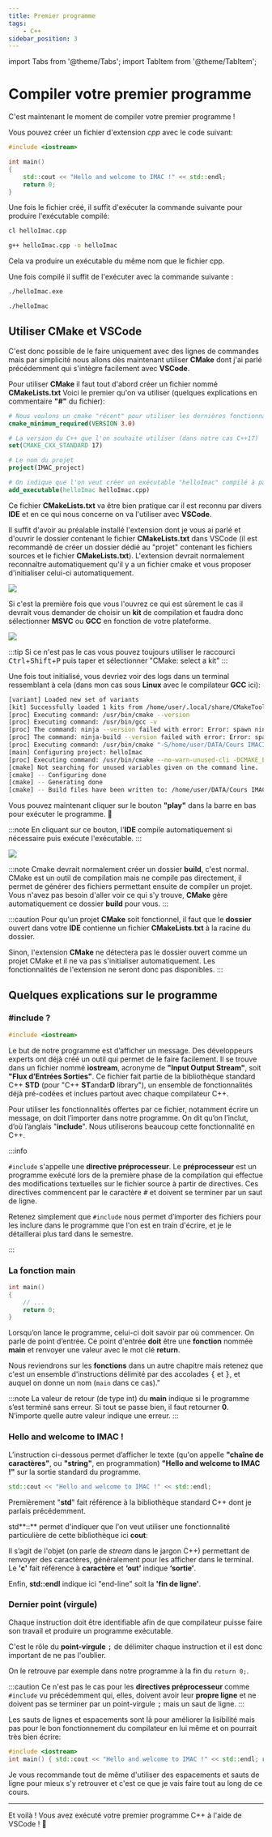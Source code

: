```yaml
---
title: Premier programme
tags:
    - C++
sidebar_position: 3
---
```


import Tabs from '@theme/Tabs';
import TabItem from '@theme/TabItem';

# Compiler votre premier programme

C'est maintenant le moment de compiler votre premier programme !

Vous pouvez créer un fichier d'extension *cpp* avec le code suivant:

```cpp title="helloImac.cpp"
#include <iostream>

int main()
{
    std::cout << "Hello and welcome to IMAC !" << std::endl;
    return 0;
}
```

Une fois le fichier créé, il suffit d'exécuter la commande suivante pour produire l'exécutable compilé:

<Tabs groupId="operating-systems">
<TabItem value="Windows" label="Windows">

```bash
cl helloImac.cpp
```

</TabItem>

<TabItem value="Linux&OSX" label="Linux et OSX">

```bash
g++ helloImac.cpp -o helloImac
```

</TabItem>
</Tabs>

Cela va produire un exécutable du même nom que le fichier cpp.

Une fois compilé il suffit de l'exécuter avec la commande suivante :

<Tabs groupId="operating-systems">
<TabItem value="Windows" label="Windows">

```bash
./helloImac.exe
```
</TabItem>

<TabItem value="Linux&OSX" label="Linux et OSX">

```bash
./helloImac
```

</TabItem>
</Tabs>

## Utiliser CMake et VSCode

C'est donc possible de le faire uniquement avec des lignes de commandes mais par simplicité nous allons dès maintenant utiliser **CMake** dont j'ai parlé précédemment qui s'intègre facilement avec **VSCode**.

Pour utiliser **CMake** il faut tout d'abord créer un fichier nommé **CMakeLists.txt**
Voici le premier qu'on va utiliser (quelques explications en commentaire **"#"** du fichier):

```cmake title="CMakeLists.txt"
# Nous voulons un cmake "récent" pour utiliser les dernières fonctionnalités
cmake_minimum_required(VERSION 3.0)

# La version du C++ que l'on souhaite utiliser (dans notre cas C++17)
set(CMAKE_CXX_STANDARD 17)

# Le nom du projet
project(IMAC_project)

# On indique que l'on veut créer un exécutable "helloImac" compilé à partir du fichier helloImac.cpp
add_executable(helloImac helloImac.cpp)
```

Ce fichier **CMakeLists.txt** va être bien pratique car il est reconnu par divers **IDE** et en ce qui nous concerne on va l'utiliser avec **VSCode**.

Il suffit d'avoir au préalable installé l'extension dont je vous ai parlé <VSCodeExtension id="twxs.cmake"/> et d'ouvrir le dossier contenant le fichier **CMakeLists.txt** dans VSCode (il est recommandé de créer un dossier dédié au "projet" contenant les fichiers sources et le fichier **CMakeLists.txt**).
L'extension devrait normalement reconnaître automatiquement qu'il y a un fichier cmake et vous proposer d'initialiser celui-ci automatiquement.

![](IDE_imgs/VSCode_projectConfiguration.png)

Si c'est la première fois que vous l'ouvrez ce qui est sûrement le cas il devrait vous demander de choisir un **kit** de compilation et faudra donc sélectionner **MSVC** ou **GCC** en fonction de votre plateforme.

![](IDE_imgs/VSCode_selectKit.png)

:::tip
Si ce n'est pas le cas vous pouvez toujours utiliser le raccourci <kbd>Ctrl</kbd>+<kbd>Shift</kbd>+<kbd>P</kbd> puis taper et sélectionner "CMake: select a kit"
:::

Une fois tout initialisé, vous devriez voir des logs dans un terminal ressemblant à cela (dans mon cas sous **Linux** avec le compilateur **GCC** ici):

```bash
[variant] Loaded new set of variants
[kit] Successfully loaded 1 kits from /home/user/.local/share/CMakeTools/cmake-tools-kits.json
[proc] Executing command: /usr/bin/cmake --version
[proc] Executing command: /usr/bin/gcc -v
[proc] The command: ninja --version failed with error: Error: spawn ninja ENOENT
[proc] The command: ninja-build --version failed with error: Error: spawn ninja-build ENOENT
[proc] Executing command: /usr/bin/cmake "-S/home/user/DATA/Cours IMAC1/helloImac" "-B/home/user/DATA/Cours IMAC1/helloImac/build" -G "Unix Makefiles"
[main] Configuring project: helloImac 
[proc] Executing command: /usr/bin/cmake --no-warn-unused-cli -DCMAKE_EXPORT_COMPILE_COMMANDS:BOOL=TRUE -DCMAKE_BUILD_TYPE:STRING=Debug -DCMAKE_C_COMPILER:FILEPATH=/usr/bin/gcc -DCMAKE_CXX_COMPILER:FILEPATH=/usr/bin/g++ "-S/home/user/DATA/Cours IMAC1/helloImac" "-B/home/user/DATA/Cours IMAC1/helloImac/build" -G "Unix Makefiles"
[cmake] Not searching for unused variables given on the command line.
[cmake] -- Configuring done
[cmake] -- Generating done
[cmake] -- Build files have been written to: /home/user/DATA/Cours IMAC1/helloImac/build
```

Vous pouvez maintenant cliquer sur le bouton **"play"**  dans la barre en bas pour exécuter le programme. :partying_face:

:::note
En cliquant sur ce bouton, l'**IDE** compile automatiquement si nécessaire puis exécute l'exécutable.
:::

![](IDE_imgs/VSCode_cmakePlay.png)

:::note
Cmake devrait normalement créer un dossier **build**, c'est normal.
CMake est un outil de compilation mais ne compile pas directement, il permet de générer des fichiers permettant ensuite de compiler un projet.
Vous n'avez pas besoin d'aller voir ce qui s'y trouve, **CMake** gère automatiquement ce dossier **build** pour vous.
:::

:::caution
Pour qu'un projet **CMake** soit fonctionnel, il faut que le **dossier** ouvert dans votre **IDE** contienne un fichier **CMakeLists.txt** à la racine du dossier.

Sinon, l'extension **CMake** ne détectera pas le dossier ouvert comme un projet CMake et il ne va pas s'initialiser automatiquement. Les fonctionnalités de l'extension ne seront donc pas disponibles.
:::

## Quelques explications sur le programme

### #include ?

```cpp
#include <iostream>
```

Le but de notre programme est d’afficher un message. Des développeurs experts ont déjà créé un outil qui permet de le faire facilement. Il se trouve dans un fichier nommé **iostream**, acronyme de **"Input Output Stream"**, soit **"Flux d’Entrées Sorties"**. Ce fichier fait partie de la bibliothèque standard C++ **STD** (pour "C++ **ST**andar**D** library"), un ensemble de fonctionnalités déjà pré-codées et inclues partout avec chaque compilateur C++.

Pour utiliser les fonctionnalités offertes par ce fichier, notamment écrire un message, on doit l’importer dans notre programme. On dit qu’on l’inclut, d’où l’anglais "**include**". Nous utiliserons beaucoup cette fonctionnalité en C++.

:::info

```#include``` s'appelle une **directive préprocesseur**. Le **préprocesseur** est un programme exécuté lors de la première phase de la compilation qui effectue des modifications textuelles sur le fichier source à partir de directives. Ces directives commencent par le caractère <kbd>#</kbd> et doivent se terminer par un saut de ligne.

Retenez simplement que ```#include``` nous permet d’importer des fichiers pour les inclure dans le programme que l'on est en train d'écrire, et je le détaillerai plus tard dans le semestre.

:::

### La fonction main

```cpp
int main()
{
    // ...
    return 0;
}
```

Lorsqu’on lance le programme, celui-ci doit savoir par où commencer. On parle de point d’entrée. Ce point d'entrée **doit** être une **fonction** nommée **main** et renvoyer une valeur avec le mot clé **return**.

Nous reviendrons sur les **fonctions** dans un autre chapitre mais retenez que c'est un ensemble d'instructions délimité par des accolades <kbd>{</kbd> et <kbd>}</kbd>, et auquel on donne un nom (```main``` dans ce cas)."

:::note
La valeur de retour (de type int) du **main** indique si le programme s’est terminé sans erreur. Si tout se passe bien, il faut retourner **0**. N’importe quelle autre valeur indique une erreur.
:::

### Hello and welcome to IMAC !

L’instruction ci-dessous permet d’afficher le texte (qu'on appelle **"chaîne de caractères"**, ou **"string"**, en programmation) **"Hello and welcome to IMAC !"** sur la sortie standard du programme.

```cpp
std::cout << "Hello and welcome to IMAC !" << std::endl;
```

Premièrement "**std**" fait référence à la bibliothèque standard C++ dont je parlais précédemment.

std**::** permet d'indiquer que l'on veut utiliser une fonctionnalité particulière de cette bibliothèque ici **cout**:

Il s’agit de l'objet (on parle de *stream* dans le jargon C++) permettant de renvoyer des caractères, généralement pour les afficher dans le terminal. Le **'c'** fait référence à **caractère** et **‘out’** indique **‘sortie’**.

Enfin, **std::endl** indique ici "end-line" soit la **'fin de ligne'**.

### Dernier point (virgule)

Chaque instruction doit être identifiable afin de que compilateur puisse faire son travail et produire un programme exécutable.

C'est le rôle du **point-virgule** <kbd>;</kbd> de délimiter chaque instruction et il est donc important de ne pas l'oublier.

On le retrouve par exemple dans notre programme à la fin du ```return 0;```.

:::caution
Ce n'est pas le cas pour les **directives préprocesseur** comme ```#include``` vu précédemment qui, elles, doivent avoir leur **propre ligne** et ne doivent pas se terminer par un point-virgule <kbd>;</kbd> mais un saut de ligne.
:::

Les sauts de lignes et espacements sont là pour améliorer la lisibilité mais pas pour le bon fonctionnement du compilateur en lui même et on pourrait très bien écrire:
```cpp
#include <iostream>
int main() { std::cout << "Hello and welcome to IMAC !" << std::endl; return 0; }
```

Je vous recommande tout de même d'utiliser des espacements et sauts de ligne pour mieux s'y retrouver et c'est ce que je vais faire tout au long de ce cours.

---

Et voilà ! Vous avez exécuté votre premier programme C++ à l'aide de VSCode ! 🎉